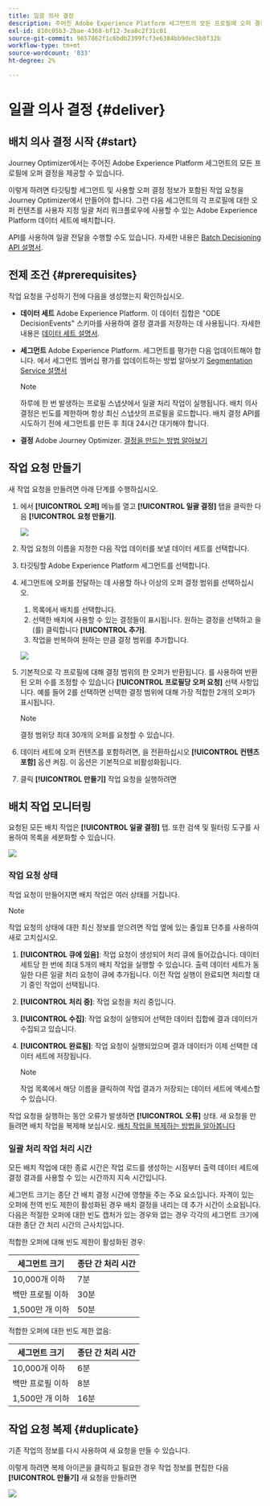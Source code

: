 ```yaml
---
title: 일괄 의사 결정
description: 주어진 Adobe Experience Platform 세그먼트의 모든 프로필에 오퍼 결정을 제공하는 방법을 알아봅니다.
exl-id: 810c05b3-2bae-4368-bf12-3ea8c2f31c01
source-git-commit: 9657862f1c6bdb2399fcf3e6384bb9dec5b8f32b
workflow-type: tm+mt
source-wordcount: '833'
ht-degree: 2%

---
```


# 일괄 의사 결정 {#deliver}

## 배치 의사 결정 시작 {#start}

Journey Optimizer에서는 주어진 Adobe Experience Platform 세그먼트의 모든 프로필에 오퍼 결정을 제공할 수 있습니다.

이렇게 하려면 타깃팅할 세그먼트 및 사용할 오퍼 결정 정보가 포함된 작업 요청을 Journey Optimizer에서 만들어야 합니다. 그런 다음 세그먼트의 각 프로필에 대한 오퍼 컨텐츠를 사용자 지정 일괄 처리 워크플로우에 사용할 수 있는 Adobe Experience Platform 데이터 세트에 배치합니다.

API를 사용하여 일괄 전달을 수행할 수도 있습니다. 자세한 내용은 [Batch Decisioning API 설명서](api-reference/offer-delivery-api/batch-decisioning-api.md).

## 전제 조건 {#prerequisites}

작업 요청을 구성하기 전에 다음을 생성했는지 확인하십시오.

* **데이터 세트** Adobe Experience Platform. 이 데이터 집합은 &quot;ODE DecisionEvents&quot; 스키마를 사용하여 결정 결과를 저장하는 데 사용됩니다. 자세한 내용은 [데이터 세트 설명서](https://experienceleague.adobe.com/docs/experience-platform/catalog/datasets/overview.html?lang=ko).

* **세그먼트** Adobe Experience Platform. 세그먼트를 평가한 다음 업데이트해야 합니다. 에서 세그먼트 멤버십 평가를 업데이트하는 방법 알아보기 [Segmentation Service 설명서](http://www.adobe.com/go/segmentation-overview-en)

   >[!NOTE]
   >
   >하루에 한 번 발생하는 프로필 스냅샷에서 일괄 처리 작업이 실행됩니다. 배치 의사 결정은 빈도를 제한하며 항상 최신 스냅샷의 프로필을 로드합니다. 배치 결정 API를 시도하기 전에 세그먼트를 만든 후 최대 24시간 대기해야 합니다.

* **결정** Adobe Journey Optimizer. [결정을 만드는 방법 알아보기](offer-activities/create-offer-activities.md)

<!-- in API doc, remove these info and add ref here-->

## 작업 요청 만들기

새 작업 요청을 만들려면 아래 단계를 수행하십시오.

1. 에서 **[!UICONTROL 오퍼]** 메뉴를 열고 **[!UICONTROL 일괄 결정]** 탭을 클릭한 다음 **[!UICONTROL 요청 만들기]**.

   ![](assets/batch-create.png)

1. 작업 요청의 이름을 지정한 다음 작업 데이터를 보낼 데이터 세트를 선택합니다.

1. 타깃팅할 Adobe Experience Platform 세그먼트를 선택합니다.

1. 세그먼트에 오퍼를 전달하는 데 사용할 하나 이상의 오퍼 결정 범위를 선택하십시오.
   1. 목록에서 배치를 선택합니다.
   1. 선택한 배치에 사용할 수 있는 결정들이 표시됩니다. 원하는 결정을 선택하고 을(를) 클릭합니다 **[!UICONTROL 추가]**.
   1. 작업을 반복하여 원하는 만큼 결정 범위를 추가합니다.

   ![](assets/batch-decision.png)

1. 기본적으로 각 프로필에 대해 결정 범위의 한 오퍼가 반환됩니다. 를 사용하여 반환된 오퍼 수를 조정할 수 있습니다 **[!UICONTROL 프로필당 오퍼 요청]** 선택 사항입니다. 예를 들어 2를 선택하면 선택한 결정 범위에 대해 가장 적합한 2개의 오퍼가 표시됩니다.

   >[!NOTE]
   >
   >결정 범위당 최대 30개의 오퍼를 요청할 수 있습니다.

1. 데이터 세트에 오퍼 컨텐츠를 포함하려면, 을 전환하십시오 **[!UICONTROL 컨텐츠 포함]** 옵션 켜짐. 이 옵션은 기본적으로 비활성화됩니다.

1. 클릭 **[!UICONTROL 만들기]** 작업 요청을 실행하려면

## 배치 작업 모니터링

요청된 모든 배치 작업은 **[!UICONTROL 일괄 결정]** 탭. 또한 검색 및 필터링 도구를 사용하여 목록을 세분화할 수 있습니다.

![](assets/batch-list.png)

### 작업 요청 상태

작업 요청이 만들어지면 배치 작업은 여러 상태를 거칩니다.

>[!NOTE]
>
>작업 요청의 상태에 대한 최신 정보를 얻으려면 작업 옆에 있는 줄임표 단추를 사용하여 새로 고치십시오.

1. **[!UICONTROL 큐에 있음]**: 작업 요청이 생성되어 처리 큐에 들어갔습니다. 데이터 세트당 한 번에 최대 5개의 배치 작업을 실행할 수 있습니다. 출력 데이터 세트가 동일한 다른 일괄 처리 요청이 큐에 추가됩니다. 이전 작업 실행이 완료되면 처리할 대기 중인 작업이 선택됩니다.
1. **[!UICONTROL 처리 중]**: 작업 요청을 처리 중입니다.
1. **[!UICONTROL 수집]**: 작업 요청이 실행되어 선택한 데이터 집합에 결과 데이터가 수집되고 있습니다.
1. **[!UICONTROL 완료됨]**: 작업 요청이 실행되었으며 결과 데이터가 이제 선택한 데이터 세트에 저장됩니다.

   >[!NOTE]
   >
   >작업 목록에서 해당 이름을 클릭하여 작업 결과가 저장되는 데이터 세트에 액세스할 수 있습니다.

작업 요청을 실행하는 동안 오류가 발생하면 **[!UICONTROL 오류]** 상태. 새 요청을 만들려면 배치 작업을 복제해 보십시오. [배치 작업을 복제하는 방법을 알아봅니다](#duplicate)

### 일괄 처리 작업 처리 시간

모든 배치 작업에 대한 종료 시간은 작업 로드를 생성하는 시점부터 출력 데이터 세트에 결정 결과를 사용할 수 있는 시간까지 지속 시간입니다.

세그먼트 크기는 종단 간 배치 결정 시간에 영향을 주는 주요 요소입니다. 자격이 있는 오퍼에 전역 빈도 제한이 활성화된 경우 배치 결정을 내리는 데 추가 시간이 소요됩니다. 다음은 적절한 오퍼에 대한 빈도 캡처가 있는 경우와 없는 경우 각각의 세그먼트 크기에 대한 종단 간 처리 시간의 근사치입니다.

적합한 오퍼에 대해 빈도 제한이 활성화된 경우:

| 세그먼트 크기 | 종단 간 처리 시간 |
|--------------|----------------------------|
| 10,000개 이하 | 7분 |
| 백만 프로필 이하 | 30분 |
| 1,500만 개 이하 | 50분 |

적합한 오퍼에 대한 빈도 제한 없음:

| 세그먼트 크기 | 종단 간 처리 시간 |
|--------------|----------------------------|
| 10,000개 이하 | 6분 |
| 백만 프로필 이하 | 8분 |
| 1,500만 개 이하 | 16분 |

## 작업 요청 복제 {#duplicate}

기존 작업의 정보를 다시 사용하여 새 요청을 만들 수 있습니다.

이렇게 하려면 복제 아이콘을 클릭하고 필요한 경우 작업 정보를 편집한 다음 **[!UICONTROL 만들기]** 새 요청을 만들려면

![](assets/batch-duplicate.png)
